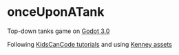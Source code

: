 # onceUponATank

Top-down tanks game on [Godot 3.0](https://godotengine.org/)

Following [KidsCanCode tutorials](https://www.youtube.com/watch?v=sQ1FpD0DYF8&list=PLsk-HSGFjnaFC8kEv6MaLXnnDcevGpSWf) and using [Kenney assets](http://kenney.nl/assets/topdown-tanks-redux)